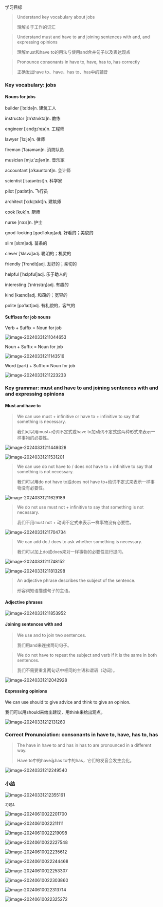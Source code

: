 学习目标

> Understand key vocabulary about jobs
>
> 理解关于工作的词汇 

> Understand must and have to and joining sentences with and, and expressing opinions
>
> 理解must和have to的用法与使用and合并句子以及表达观点

> Pronounce consonants in have to, have, has to, has correctly
>
> 正确发出have to、have、has to、has中的辅音

### Key vocabulary: jobs

#### Nouns for jobs

builder [ˈbɪldə]n. 建筑工人

instructor [ɪnˈstrʌktə]n.  教练

engineer [ˌɛndʒɪˈnɪə]n. 工程师

lawyer [ˈlɔːjə]n. 律师

fireman [ˈfaɪəmən]n. 消防队员

musician [mjuːˈzɪʃən]n. 音乐家

accountant [əˈkaʊntənt]n. 会计师

scientist [ˈsaɪəntɪst]n. 科学家

pilot [ˈpaɪlət]n. 飞行员

architect [ˈɑːkɪˌtɛkt]n.  建筑师

cook [kʊk]n. 厨师

nurse [nɜːs]n. 护士

good-looking [ɡʊdˈlʊkɪŋ]adj. 好看的；美貌的

slim [slɪm]adj. 苗条的

clever [ˈklɛvə]adj. 聪明的；机灵的

friendly [ˈfrɛndlɪ]adj. 友好的；亲切的

helpful [ˈhɛlpfʊl]adj. 乐于助人的

interesting [ˈɪntrɪstɪŋ]adj. 有趣的

kind [kaɪnd]adj. 和蔼的；宽容的

polite [pəˈlaɪt]adj. 有礼貌的，客气的

#### Suffixes for job nouns

Verb + Suffix = Noun for job

![image-20240331211044653](assets/11-U6L1_Jobs-Vocabulary_Grammar_and_Pronunciation/image-20240331211044653.png)

Noun + Suffix = Noun for job

![image-20240331211143516](assets/11-U6L1_Jobs-Vocabulary_Grammar_and_Pronunciation/image-20240331211143516.png)

Word (part) + Suffix = Noun for job

![image-20240331211223233](assets/11-U6L1_Jobs-Vocabulary_Grammar_and_Pronunciation/image-20240331211223233.png)

### Key grammar: must and have to and joining sentences with and and expressing opinions

#### Must and have to

> We can use must + infinitive or have to + infinitive to say that something is necessary.
>
> 我们可以用must+动词不定式或have to加动词不定式这两种形式来表示一样事物的必要性。

![image-20240331211449328](assets/11-U6L1_Jobs-Vocabulary_Grammar_and_Pronunciation/image-20240331211449328.png)

![image-20240331211531201](assets/11-U6L1_Jobs-Vocabulary_Grammar_and_Pronunciation/image-20240331211531201.png)

> We can use do not have to / does not have to + infinitive to say that something is not necessary.
>
> 我们可以用do not have to或does not have to+动词不定式来表示一样事物没有必要性。

![image-20240331211629189](assets/11-U6L1_Jobs-Vocabulary_Grammar_and_Pronunciation/image-20240331211629189.png)

> We do not use must not + infinitive to say that something is not necessary.
>
> 我们不用must not + 动词不定式来表示一样事物没有必要性。

![image-20240331211704734](assets/11-U6L1_Jobs-Vocabulary_Grammar_and_Pronunciation/image-20240331211704734.png)

> We can add do / does to ask whether something is necessary.
>
> 我们可以加上do或does来对一样事物的必要性进行提问。

![image-20240331211748152](assets/11-U6L1_Jobs-Vocabulary_Grammar_and_Pronunciation/image-20240331211748152.png)

![image-20240331211813298](assets/11-U6L1_Jobs-Vocabulary_Grammar_and_Pronunciation/image-20240331211813298.png)

> An adjective phrase describes the subject of the sentence.
>
> 形容词短语描述句子的主语。

#### Adjective phrases

![image-20240331211853952](assets/11-U6L1_Jobs-Vocabulary_Grammar_and_Pronunciation/image-20240331211853952.png)

#### Joining sentences with and

> We use and to join two sentences.
>
> 我们用and来连接两句句子。

> We do not have to repeat the subject and verb if it is the same in both sentences.
>
> 我们不需要重复两句话中相同的主语和谓语（动词）。

![image-20240331212042928](assets/11-U6L1_Jobs-Vocabulary_Grammar_and_Pronunciation/image-20240331212042928.png)

#### Expressing opinions

We can use should to give advice and think to give an opinion.

我们可以用should来给出建议，用think来给出观点。

![image-20240331212131260](assets/11-U6L1_Jobs-Vocabulary_Grammar_and_Pronunciation/image-20240331212131260.png)

### Correct Pronunciation: consonants in have to, have, has to, has

> The have in have to and has in has to are pronounced in a different way.
>
> Have to中的have与has to中的has，它们的发音会发生变化。

![image-20240331212249540](assets/11-U6L1_Jobs-Vocabulary_Grammar_and_Pronunciation/image-20240331212249540.png)

### 小结

![image-20240331212355161](assets/11-U6L1_Jobs-Vocabulary_Grammar_and_Pronunciation/image-20240331212355161.png)

`习题A`

![image-20240610022201700](assets/11-U6L1_Jobs-Vocabulary_Grammar_and_Pronunciation/image-20240610022201700.png)

![image-20240610022211111](assets/11-U6L1_Jobs-Vocabulary_Grammar_and_Pronunciation/image-20240610022211111.png)

![image-20240610022219098](assets/11-U6L1_Jobs-Vocabulary_Grammar_and_Pronunciation/image-20240610022219098.png)

![image-20240610022227548](assets/11-U6L1_Jobs-Vocabulary_Grammar_and_Pronunciation/image-20240610022227548.png)

![image-20240610022235612](assets/11-U6L1_Jobs-Vocabulary_Grammar_and_Pronunciation/image-20240610022235612.png)

![image-20240610022244468](assets/11-U6L1_Jobs-Vocabulary_Grammar_and_Pronunciation/image-20240610022244468.png)

![image-20240610022253307](assets/11-U6L1_Jobs-Vocabulary_Grammar_and_Pronunciation/image-20240610022253307.png)

![image-20240610022303860](assets/11-U6L1_Jobs-Vocabulary_Grammar_and_Pronunciation/image-20240610022303860.png)

![image-20240610022313714](assets/11-U6L1_Jobs-Vocabulary_Grammar_and_Pronunciation/image-20240610022313714.png)

![image-20240610022325272](assets/11-U6L1_Jobs-Vocabulary_Grammar_and_Pronunciation/image-20240610022325272.png)











